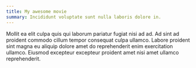```yaml
---
title: My awesome movie
summary: Incididunt voluptate sunt nulla laboris dolore in.
--- 
```


Mollit ea elit culpa quis qui laborum pariatur fugiat nisi ad ad. Ad sint ad proident commodo cillum tempor consequat culpa ullamco. Labore proident sint magna eu aliquip dolore amet do reprehenderit enim exercitation ullamco. Eiusmod excepteur excepteur proident amet nisi amet ullamco reprehenderit.

